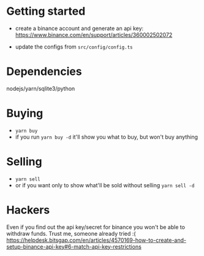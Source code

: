 # Getting started

- create a binance account and generate an api key:
https://www.binance.com/en/support/articles/360002502072

- update the configs from `src/config/config.ts`
# Dependencies
nodejs/yarn/sqlite3/python


# Buying

- `yarn buy`
- if you run `yarn buy -d` it'll show you what to buy, but won't buy anything

# Selling
- `yarn sell`
- or if you want only to show what'll be sold without selling `yarn sell -d`

# Hackers
Even if you find out the api key/secret for binance you won't be able to withdraw
funds. Trust me, someone already tried :(
https://helpdesk.bitsgap.com/en/articles/4570169-how-to-create-and-setup-binance-api-key#6-match-api-key-restrictions